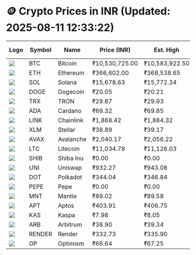 # 🪙 Crypto Prices in INR (Updated: 2025-08-11 12:33:22)

| Logo | Symbol | Name       | Price (INR) | Est. High | Est. Low | Gross Profit | Fees | Net Profit | ROI % |
|------|--------|------------|-------------|-----------|----------|---------------|------|-------------|--------|
| ![](https://coin-images.coingecko.com/coins/images/1/large/bitcoin.png?1696501400) | BTC    | Bitcoin    | ₹10,530,725.00 | ₹10,583,922.50 | ₹10,477,527.50 | ₹1,015.46 | ₹200.00 | ₹815.46 | 0.82% |
| ![](https://coin-images.coingecko.com/coins/images/279/large/ethereum.png?1696501628) | ETH    | Ethereum   | ₹366,602.00 | ₹368,538.65 | ₹364,665.35 | ₹1,062.15 | ₹200.00 | ₹862.15 | 0.86% |
| ![](https://coin-images.coingecko.com/coins/images/4128/large/solana.png?1718769756) | SOL    | Solana     | ₹15,678.63 | ₹15,772.34 | ₹15,584.92 | ₹1,202.62 | ₹200.00 | ₹1,002.62 | 1.00% |
| ![](https://coin-images.coingecko.com/coins/images/5/large/dogecoin.png?1696501409) | DOGE   | Dogecoin   | ₹20.05 | ₹20.21 | ₹19.89 | ₹1,629.12 | ₹200.00 | ₹1,429.12 | 1.43% |
| ![](https://coin-images.coingecko.com/coins/images/1094/large/tron-logo.png?1696502193) | TRX    | TRON       | ₹29.87 | ₹29.93 | ₹29.81 | ₹412.63 | ₹200.00 | ₹212.63 | 0.21% |
| ![](https://coin-images.coingecko.com/coins/images/975/large/cardano.png?1696502090) | ADA    | Cardano    | ₹69.32 | ₹69.85 | ₹68.79 | ₹1,539.46 | ₹200.00 | ₹1,339.46 | 1.34% |
| ![](https://coin-images.coingecko.com/coins/images/877/large/chainlink-new-logo.png?1696502009) | LINK   | Chainlink  | ₹1,868.42 | ₹1,884.32 | ₹1,852.52 | ₹1,716.09 | ₹200.00 | ₹1,516.09 | 1.52% |
| ![](https://coin-images.coingecko.com/coins/images/100/large/fmpFRHHQ_400x400.jpg?1735231350) | XLM    | Stellar    | ₹38.89 | ₹39.17 | ₹38.61 | ₹1,445.18 | ₹200.00 | ₹1,245.18 | 1.25% |
| ![](https://coin-images.coingecko.com/coins/images/12559/large/Avalanche_Circle_RedWhite_Trans.png?1696512369) | AVAX   | Avalanche  | ₹2,040.17 | ₹2,056.22 | ₹2,024.12 | ₹1,585.72 | ₹200.00 | ₹1,385.72 | 1.39% |
| ![](https://coin-images.coingecko.com/coins/images/2/large/litecoin.png?1696501400) | LTC    | Litecoin   | ₹11,034.78 | ₹11,126.03 | ₹10,943.53 | ₹1,667.64 | ₹200.00 | ₹1,467.64 | 1.47% |
| ![](https://coin-images.coingecko.com/coins/images/11939/large/shiba.png?1696511800) | SHIB   | Shiba Inu  | ₹0.00 | ₹0.00 | ₹0.00 | ₹1,643.33 | ₹200.00 | ₹1,443.33 | 1.44% |
| ![](https://coin-images.coingecko.com/coins/images/12504/large/uniswap-logo.png?1720676669) | UNI    | Uniswap    | ₹932.27 | ₹943.08 | ₹921.46 | ₹2,346.06 | ₹200.00 | ₹2,146.06 | 2.15% |
| ![](https://coin-images.coingecko.com/coins/images/12171/large/polkadot.png?1696512008) | DOT    | Polkadot   | ₹344.04 | ₹346.84 | ₹341.24 | ₹1,641.37 | ₹200.00 | ₹1,441.37 | 1.44% |
| ![](https://coin-images.coingecko.com/coins/images/29850/large/pepe-token.jpeg?1696528776) | PEPE   | Pepe       | ₹0.00 | ₹0.00 | ₹0.00 | ₹1,985.87 | ₹200.00 | ₹1,785.87 | 1.79% |
| ![](https://coin-images.coingecko.com/coins/images/30980/large/Mantle-Logo-mark.png?1739213200) | MNT    | Mantle     | ₹89.02 | ₹89.58 | ₹88.46 | ₹1,261.56 | ₹200.00 | ₹1,061.56 | 1.06% |
| ![](https://coin-images.coingecko.com/coins/images/26455/large/aptos_round.png?1696525528) | APT    | Aptos      | ₹403.91 | ₹406.75 | ₹401.07 | ₹1,415.96 | ₹200.00 | ₹1,215.96 | 1.22% |
| ![](https://coin-images.coingecko.com/coins/images/25751/large/kaspa-icon-exchanges.png?1696524837) | KAS    | Kaspa      | ₹7.98 | ₹8.05 | ₹7.91 | ₹1,706.16 | ₹200.00 | ₹1,506.16 | 1.51% |
| ![](https://coin-images.coingecko.com/coins/images/16547/large/arb.jpg?1721358242) | ARB    | Arbitrum   | ₹38.90 | ₹39.34 | ₹38.46 | ₹2,309.13 | ₹200.00 | ₹2,109.13 | 2.11% |
| ![](https://coin-images.coingecko.com/coins/images/11636/large/rndr.png?1696511529) | RENDER | Render     | ₹332.73 | ₹335.90 | ₹329.56 | ₹1,925.31 | ₹200.00 | ₹1,725.31 | 1.73% |
| ![](https://coin-images.coingecko.com/coins/images/25244/large/Optimism.png?1696524385) | OP     | Optimism   | ₹66.64 | ₹67.25 | ₹66.03 | ₹1,835.42 | ₹200.00 | ₹1,635.42 | 1.64% |
